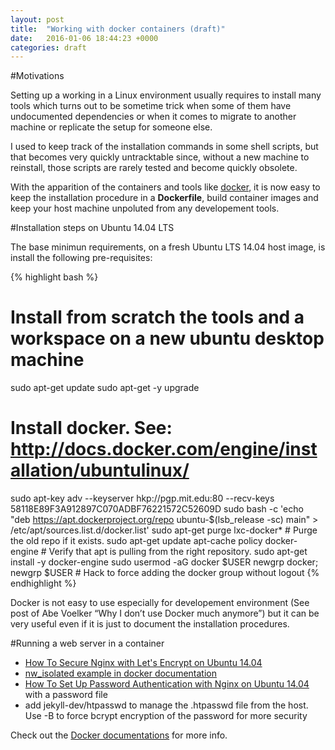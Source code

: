 ```yaml
---
layout: post
title:  "Working with docker containers (draft)"
date:   2016-01-06 18:44:23 +0000
categories: draft
---
```




#Motivations

Setting up a working in a Linux environment usually requires to install many tools which turns out to be sometime trick when some of them have undocumented dependencies or when it comes to migrate to another machine or replicate the setup for someone else.

I used to keep track of the installation commands in some shell scripts, but that becomes very quickly untracktable since, without a new machine to reinstall, those scripts are rarely tested and become quickly obsolete.

With the apparition of the containers and tools like [docker][docker], it is now easy to keep the installation procedure in a **Dockerfile**, build container images and keep your host machine unpoluted from any developement tools.

#Installation steps on Ubuntu 14.04 LTS

The base minimun requirements, on a fresh Ubuntu LTS 14.04 host image, is install the following pre-requisites:

{% highlight bash %}
# Install from scratch the tools and a workspace on a new ubuntu desktop machine
sudo apt-get update
sudo apt-get -y upgrade

# Install docker. See: http://docs.docker.com/engine/installation/ubuntulinux/
sudo apt-key adv --keyserver hkp://pgp.mit.edu:80 --recv-keys 58118E89F3A912897C070ADBF76221572C52609D
sudo bash -c 'echo "deb https://apt.dockerproject.org/repo ubuntu-$(lsb_release -sc) main" > /etc/apt/sources.list.d/docker.list'
sudo apt-get purge lxc-docker*   # Purge the old repo if it exists.
sudo apt-get update
apt-cache policy docker-engine   # Verify that apt is pulling from the right repository.
sudo apt-get install -y docker-engine
sudo usermod -aG docker $USER
newgrp docker; newgrp $USER      # Hack to force adding the docker group without logout
{% endhighlight %}

Docker is not easy to use especially for developement environment (See post of Abe Voelker “Why I don’t use Docker much anymore”) but it can be very useful even if it is just to document the installation procedures.


#Running a web server in a container


* [How To Secure Nginx with Let's Encrypt on Ubuntu 14.04][nginx-letsencrypt]
* [nw_isolated example in docker documentation][docker-a-bridge-network]
* [How To Set Up Password Authentication with Nginx on Ubuntu 14.04][nginx-authentication] with a password file
* add jekyll-dev/htpasswd to manage the .htpasswd file from the host. Use -B to force bcrypt encryption of the password for more security

Check out the [Docker documentations][docker-docs] for more info.

[docker-docs]: https://docs.docker.com/
[docker]: http://www.docker.com/
[nginx-letsencrypt]: https://www.digitalocean.com/community/tutorials/how-to-secure-nginx-with-let-s-encrypt-on-ubuntu-14-04
[docker-a-bridge-network]: https://docs.docker.com/engine/userguide/networking/dockernetworks/#a-bridge-network
[letsencrypt]: https://letsencrypt.org/
[nginx-authentication]: https://www.digitalocean.com/community/tutorials/how-to-set-up-password-authentication-with-nginx-on-ubuntu-14-04



